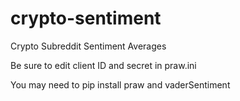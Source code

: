 # crypto-sentiment
Crypto Subreddit Sentiment Averages

Be sure to edit client ID and secret in praw.ini

You may need to pip install praw and vaderSentiment
